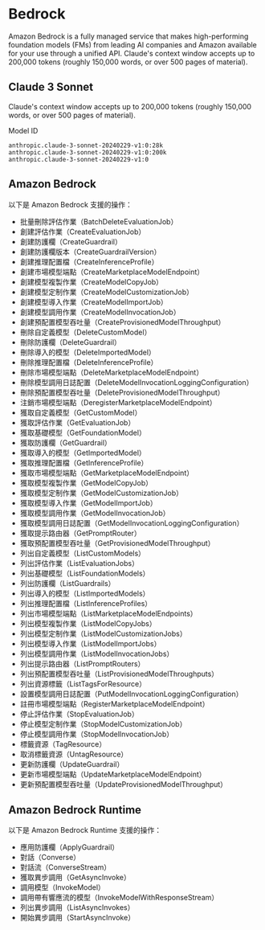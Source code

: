 # Bedrock

Amazon Bedrock is a fully managed service that makes high-performing foundation models (FMs) from leading AI companies and Amazon available for your use through a unified API.
Claude's context window accepts up to 200,000 tokens (roughly 150,000 words, or over 500 pages of material).

## Claude 3 Sonnet

Claude's context window accepts up to 200,000 tokens (roughly 150,000 words, or over 500 pages of material).

Model ID

```
anthropic.claude-3-sonnet-20240229-v1:0:28k
anthropic.claude-3-sonnet-20240229-v1:0:200k
anthropic.claude-3-sonnet-20240229-v1:0
```

## Amazon Bedrock

以下是 Amazon Bedrock 支援的操作：

- 批量刪除評估作業（BatchDeleteEvaluationJob）
- 創建評估作業（CreateEvaluationJob）
- 創建防護欄（CreateGuardrail）
- 創建防護欄版本（CreateGuardrailVersion）
- 創建推理配置檔（CreateInferenceProfile）
- 創建市場模型端點（CreateMarketplaceModelEndpoint）
- 創建模型複製作業（CreateModelCopyJob）
- 創建模型定制作業（CreateModelCustomizationJob）
- 創建模型導入作業（CreateModelImportJob）
- 創建模型調用作業（CreateModelInvocationJob）
- 創建預配置模型吞吐量（CreateProvisionedModelThroughput）
- 刪除自定義模型（DeleteCustomModel）
- 刪除防護欄（DeleteGuardrail）
- 刪除導入的模型（DeleteImportedModel）
- 刪除推理配置檔（DeleteInferenceProfile）
- 刪除市場模型端點（DeleteMarketplaceModelEndpoint）
- 刪除模型調用日誌配置（DeleteModelInvocationLoggingConfiguration）
- 刪除預配置模型吞吐量（DeleteProvisionedModelThroughput）
- 注銷市場模型端點（DeregisterMarketplaceModelEndpoint）
- 獲取自定義模型（GetCustomModel）
- 獲取評估作業（GetEvaluationJob）
- 獲取基礎模型（GetFoundationModel）
- 獲取防護欄（GetGuardrail）
- 獲取導入的模型（GetImportedModel）
- 獲取推理配置檔（GetInferenceProfile）
- 獲取市場模型端點（GetMarketplaceModelEndpoint）
- 獲取模型複製作業（GetModelCopyJob）
- 獲取模型定制作業（GetModelCustomizationJob）
- 獲取模型導入作業（GetModelImportJob）
- 獲取模型調用作業（GetModelInvocationJob）
- 獲取模型調用日誌配置（GetModelInvocationLoggingConfiguration）
- 獲取提示路由器（GetPromptRouter）
- 獲取預配置模型吞吐量（GetProvisionedModelThroughput）
- 列出自定義模型（ListCustomModels）
- 列出評估作業（ListEvaluationJobs）
- 列出基礎模型（ListFoundationModels）
- 列出防護欄（ListGuardrails）
- 列出導入的模型（ListImportedModels）
- 列出推理配置檔（ListInferenceProfiles）
- 列出市場模型端點（ListMarketplaceModelEndpoints）
- 列出模型複製作業（ListModelCopyJobs）
- 列出模型定制作業（ListModelCustomizationJobs）
- 列出模型導入作業（ListModelImportJobs）
- 列出模型調用作業（ListModelInvocationJobs）
- 列出提示路由器（ListPromptRouters）
- 列出預配置模型吞吐量（ListProvisionedModelThroughputs）
- 列出資源標籤（ListTagsForResource）
- 設置模型調用日誌配置（PutModelInvocationLoggingConfiguration）
- 註冊市場模型端點（RegisterMarketplaceModelEndpoint）
- 停止評估作業（StopEvaluationJob）
- 停止模型定制作業（StopModelCustomizationJob）
- 停止模型調用作業（StopModelInvocationJob）
- 標籤資源（TagResource）
- 取消標籤資源（UntagResource）
- 更新防護欄（UpdateGuardrail）
- 更新市場模型端點（UpdateMarketplaceModelEndpoint）
- 更新預配置模型吞吐量（UpdateProvisionedModelThroughput）

## Amazon Bedrock Runtime

以下是 Amazon Bedrock Runtime 支援的操作：

- 應用防護欄（ApplyGuardrail）
- 對話（Converse）
- 對話流（ConverseStream）
- 獲取異步調用（GetAsyncInvoke）
- 調用模型（InvokeModel）
- 調用帶有響應流的模型（InvokeModelWithResponseStream）
- 列出異步調用（ListAsyncInvokes）
- 開始異步調用（StartAsyncInvoke）
